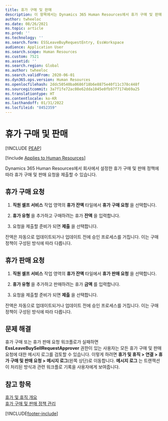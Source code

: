 ```yaml
---
title: 휴가 구매 및 판매
description: 이 항목에서는 Dynamics 365 Human Resources에서 휴가 구매 및 판매 요청을 제출하는 방법을 설명합니다.
author: twheeloc
ms.date: 08/26/2021
ms.topic: article
ms.prod: ''
ms.technology: ''
ms.search.form: ESSLeaveBuyRequestEntry, EssWorkspace
audience: Application User
ms.search.scope: Human Resources
ms.custom: 7521
ms.assetid: ''
ms.search.region: Global
ms.author: twheeloc
ms.search.validFrom: 2020-06-01
ms.dyn365.ops.version: Human Resources
ms.openlocfilehash: 2ddc50540ba0686f18b6e8875e40f11c378c448f
ms.sourcegitcommit: 3a7f1fe72ac08e62dda1045e0fb97f7174b69a25
ms.translationtype: HT
ms.contentlocale: ko-KR
ms.lasthandoff: 01/31/2022
ms.locfileid: "8452359"
---
```

# <a name="buy-and-sell-leave"></a>휴가 구매 및 판매


[!INCLUDE [PEAP](../includes/peap-2.md)]

[!include [Applies to Human Resources](../includes/applies-to-hr.md)]

Dynamics 365 Human Resources에서 회사에서 설정한 휴가 구매 및 판매 정책에 따라 휴가 구매 및 판매 요청을 제출할 수 있습니다.  

## <a name="request-to-buy-leave"></a>휴가 구매 요청

1. **직원 셀프 서비스** 작업 영역의 **휴가 잔액** 타일에서 **휴가 구매 요청** 을 선택합니다. 

2. **휴가 유형** 을 추가하고 구매하려는 휴가 **잔액** 을 입력합니다. 

3. 요청을 제출할 준비가 되면 **제출** 을 선택합니다. 

잔액은 자동으로 업데이트되거나 업데이트 전에 승인 프로세스를 거칩니다. 이는 구매 정책이 구성된 방식에 따라 다릅니다.

## <a name="request-to-sell-leave"></a>휴가 판매 요청

1. **직원 셀프 서비스** 작업 영역의 **휴가 잔액** 타일에서 **휴가 판매 요청** 을 선택합니다. 

2. **휴가 유형** 을 추가하고 판매하려는 휴가 **금액** 를 입력합니다. 

3. 요청을 제출할 준비가 되면 **제출** 을 선택합니다.

잔액은 자동으로 업데이트되거나 업데이트 전에 승인 프로세스를 거칩니다. 이는 구매 정책이 구성된 방식에 따라 다릅니다.


## <a name="troubleshooting"></a>문제 해결 

휴가 구매 또는 휴가 판매 요청 워크플로가 실패하면 **EssLeaveBuySellRequestApprover** 권한이 있는 사용자는 모든 휴가 구매 및 판매 요청에 대한 메시지 로그를 검토할 수 있습니다. 이렇게 하려면 **휴가 및 휴직 > 연결 > 휴가 구매 및 판매 요청 > 메시지 로그**(왼쪽 상단)로 이동합니다. **메시지 로그** 는 트랜잭션이 처리된 방식과 관련 워크플로 기록을 사용자에게 보여줍니다.


## <a name="see-also"></a>참고 항목

[휴가 및 휴직 개요](hr-leave-and-absence-overview.md)</br>
[휴가 구매 및 판매 정책 관리](hr-leave-and-absence-manage-buy-and-sell-leave-policies.md)


[!INCLUDE[footer-include](../includes/footer-banner.md)]

